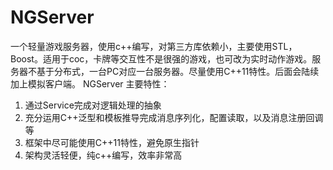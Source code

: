 NGServer
========

一个轻量游戏服务器，使用c++编写，对第三方库依赖小，主要使用STL，Boost。适用于coc，卡牌等交互性不是很强的游戏，也可改为实时动作游戏。服务器不基于分布式，一台PC对应一台服务器。尽量使用C++11特性。后面会陆续加上模拟客户端。
NGServer 主要特性：

1. 通过Service完成对逻辑处理的抽象
2. 充分运用C++泛型和模板推导完成消息序列化，配置读取，以及消息注册回调等
3. 框架中尽可能使用C++11特性，避免原生指针 
4. 架构灵活轻便，纯c++编写，效率非常高

